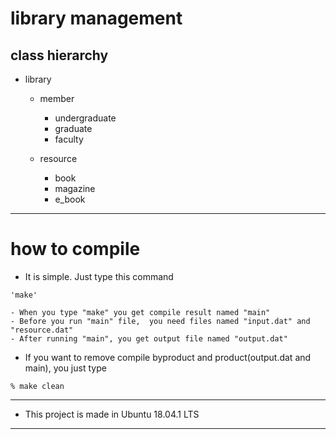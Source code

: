 # library management

## class hierarchy

- library
	- member
		- undergraduate
		- graduate
		- faculty

	- resource
		- book
		- magazine
		- e_book

----------------------------------------------------------------

# how to compile

- It is simple. Just type this command
```
'make'
```
	- When you type "make" you get compile result named "main"
	- Before you run "main" file,  you need files named "input.dat" and "resource.dat"
	- After running "main", you get output file named "output.dat" 

- If you want to remove compile byproduct and product(output.dat and main), you just type
```
% make clean
```
--------------------------------------------------------------
- This project is made in Ubuntu 18.04.1 LTS
---------------------------------------------------------------
